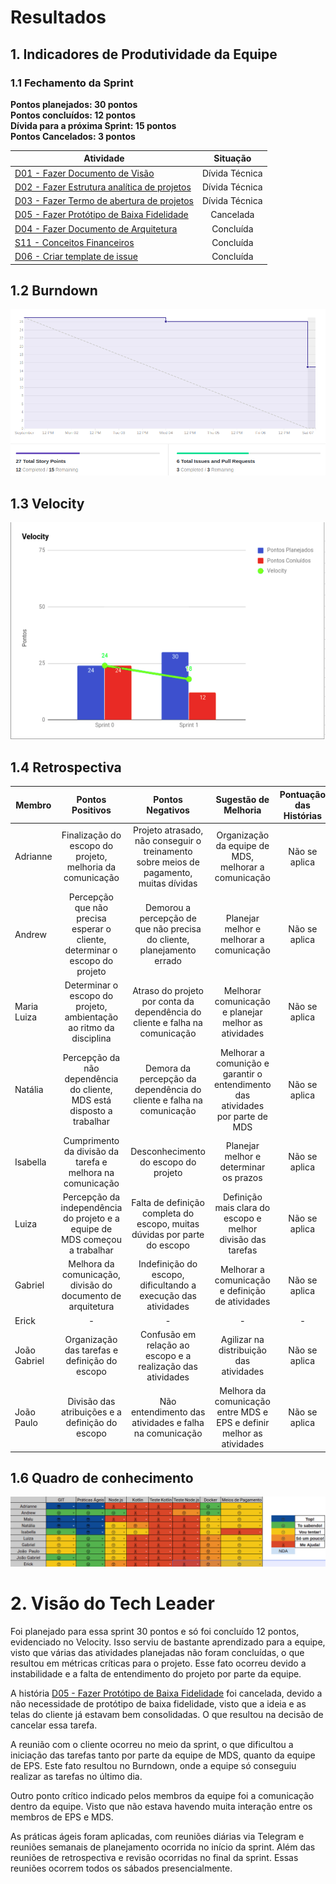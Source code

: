 # Resultados 

## 1. Indicadores de Produtividade da Equipe

### 1.1 Fechamento da Sprint 

**Pontos planejados: 30 pontos**
<br>
**Pontos concluídos: 12 pontos**
<br>
**Dívida para a próxima Sprint: 15 pontos**
<br>
**Pontos Cancelados: 3 pontos**

| Atividade | Situação |
| --------  | :----:   |
|[D01 - Fazer Documento de Visão](https://github.com/fga-eps-mds/2019.2-Grupo2/issues/10)| Dívida Técnica | 
|[D02 - Fazer Estrutura analítica de projetos](https://github.com/fga-eps-mds/2019.2-Grupo2/issues/8)| Dívida Técnica | 
|[D03 - Fazer Termo de abertura de projetos](https://github.com/fga-eps-mds/2019.2-Grupo2/issues/7)| Dívida Técnica | 
|[D05 - Fazer Protótipo de Baixa Fidelidade](https://github.com/fga-eps-mds/2019.2-Grupo2/issues/12)| Cancelada | 
|[D04 - Fazer Documento de Arquitetura](https://github.com/fga-eps-mds/2019.2-Grupo2/issues/11)| Concluída | 
|[S11 - Conceitos Financeiros](https://github.com/fga-eps-mds/2019.2-Grupo2/issues/16)| Concluída | 
| [D06 - Criar template de issue](https://github.com/fga-eps-mds/2019.2-Grupo2/issues/17) | Concluída |


## 1.2 Burndown
![](../../images/metrics_agile/burndown_sprint1.png)

## 1.3 Velocity
![](../../images/metrics_agile/velocity_sprit1.png)

## 1.4 Retrospectiva 
| Membro | Pontos Positivos | Pontos Negativos | Sugestão de Melhoria | Pontuação das Histórias |
| --------  | :----:   | :----:   | :----:   | :----:   |
| Adrianne | Finalização do escopo do projeto, melhoria da comunicação | Projeto atrasado, não conseguir o treinamento sobre meios de pagamento, muitas dívidas | Organização da equipe de MDS, melhorar a comunicação | Não se aplica |
| Andrew | Percepção que não precisa esperar o cliente, determinar o escopo do projeto | Demorou a percepção de que não precisa do cliente, planejamento errado | Planejar melhor e melhorar a comunicação | Não se aplica |
| Maria Luiza | Determinar o escopo do projeto, ambientação ao ritmo da disciplina | Atraso do projeto por conta da dependência do cliente e falha na comunicação | Melhorar comunicação e planejar melhor as atividades | Não se aplica |
| Natália | Percepção da não dependência do cliente, MDS está disposto a trabalhar | Demora da percepção da dependência do cliente e falha na comunicação | Melhorar a comunição e garantir o entendimento das atividades por parte de MDS | Não se aplica |
| Isabella | Cumprimento da divisão da tarefa e  melhora na comunicação | Desconhecimento do escopo do projeto | Planejar melhor e determinar os prazos |Não se aplica |
| Luiza | Percepção da independência do projeto e a equipe de MDS começou a trabalhar | Falta de definição completa do escopo, muitas dúvidas por parte do escopo | Definição mais clara do escopo e melhor divisão das tarefas | Não se aplica |
| Gabriel | Melhora da comunicação, divisão do documento de arquitetura | Indefinição do escopo, dificultando a execução das atividades | Melhorar a comunicação e definição de atividades | Não se aplica |
| Erick | - | - | - | - |
| João Gabriel | Organização das tarefas e definição do escopo | Confusão em relação ao escopo e a realização das atividades | Agilizar na distribuição das atividades | Não se aplica |
| João Paulo | Divisão das atribuições e a definição do escopo | Não entendimento das atividades e falha na comunicação | Melhora da comunicação entre MDS e EPS e definir melhor as atividades | Não se aplica |



## 1.6 Quadro de conhecimento
![](../../images/metrics_agile/quadro_conhecimento_sprint1.png)


# 2. Visão do Tech Leader

Foi planejado para essa sprint 30 pontos e só foi concluído 12 pontos, evidenciado no Velocity. Isso serviu de bastante aprendizado para a equipe, visto que várias das atividades planejadas não foram concluídas, o que resultou em métricas críticas para o projeto. Esse fato ocorreu devido a instabilidade e a falta de entendimento do projeto por parte da equipe.

A história [D05 - Fazer Protótipo de Baixa Fidelidade](https://github.com/fga-eps-mds/2019.2-Grupo2/issues/12) foi cancelada, devido a não necessidade de protótipo de baixa fidelidade, visto que a ideia e as telas do cliente já estavam bem consolidadas. O que resultou na decisão de cancelar essa tarefa.	

A reunião com o cliente ocorreu no meio da sprint, o que dificultou a iniciação das tarefas tanto por parte da equipe de MDS, quanto da equipe de EPS. Este fato resultou no Burndown, onde a equipe só conseguiu realizar as tarefas no último dia. 

Outro ponto crítico indicado pelos membros da equipe foi a comunicação dentro da equipe. Visto que não estava havendo muita interação entre os membros de EPS e MDS. 

As práticas ágeis foram aplicadas, com reuniões diárias via Telegram e reuniões semanais de planejamento ocorrida no início da sprint. Além das reuniões de retrospectiva e revisão ocorridas no final da sprint. Essas reuniões ocorrem todos os sábados presencialmente. 

